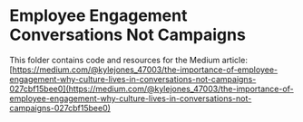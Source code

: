 # Employee Engagement Conversations Not Campaigns

This folder contains code and resources for the Medium article:
[https://medium.com/@kylejones_47003/the-importance-of-employee-engagement-why-culture-lives-in-conversations-not-campaigns-027cbf15bee0](https://medium.com/@kylejones_47003/the-importance-of-employee-engagement-why-culture-lives-in-conversations-not-campaigns-027cbf15bee0)
